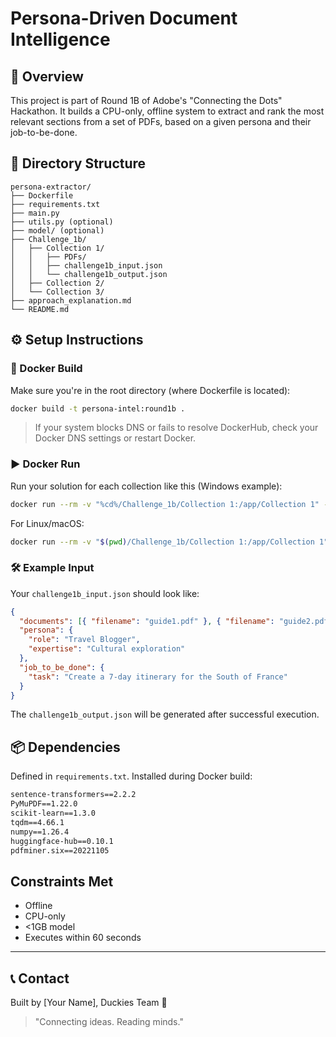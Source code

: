 # Persona-Driven Document Intelligence

## 📌 Overview

This project is part of Round 1B of Adobe's "Connecting the Dots" Hackathon. It builds a CPU-only, offline system to extract and rank the most relevant sections from a set of PDFs, based on a given persona and their job-to-be-done.

## 📂 Directory Structure

```
persona-extractor/
├── Dockerfile
├── requirements.txt
├── main.py
├── utils.py (optional)
├── model/ (optional)
├── Challenge_1b/
│   ├── Collection 1/
│   │   ├── PDFs/
│   │   ├── challenge1b_input.json
│   │   └── challenge1b_output.json
│   ├── Collection 2/
│   └── Collection 3/
├── approach_explanation.md
└── README.md
```

## ⚙️ Setup Instructions

### 🐳 Docker Build

Make sure you're in the root directory (where Dockerfile is located):

```bash
docker build -t persona-intel:round1b .
```

> If your system blocks DNS or fails to resolve DockerHub, check your Docker DNS settings or restart Docker.

### ▶️ Docker Run

Run your solution for each collection like this (Windows example):

```bash
docker run --rm -v "%cd%/Challenge_1b/Collection 1:/app/Collection 1" -e COLLECTION_PATH="/app/Collection 1" persona-intel:round1b
```

For Linux/macOS:

```bash
docker run --rm -v "$(pwd)/Challenge_1b/Collection 1:/app/Collection 1" -e COLLECTION_PATH="/app/Collection 1" persona-intel:round1b
```

### 🛠 Example Input

Your `challenge1b_input.json` should look like:

```json
{
  "documents": [{ "filename": "guide1.pdf" }, { "filename": "guide2.pdf" }],
  "persona": {
    "role": "Travel Blogger",
    "expertise": "Cultural exploration"
  },
  "job_to_be_done": {
    "task": "Create a 7-day itinerary for the South of France"
  }
}
```

The `challenge1b_output.json` will be generated after successful execution.

## 📦 Dependencies

Defined in `requirements.txt`. Installed during Docker build:

```txt
sentence-transformers==2.2.2
PyMuPDF==1.22.0
scikit-learn==1.3.0
tqdm==4.66.1
numpy==1.26.4
huggingface-hub==0.10.1
pdfminer.six==20221105
```

## Constraints Met

- Offline
- CPU-only
- <1GB model
- Executes within 60 seconds

---

## 📞 Contact

Built by \[Your Name], Duckies Team 🐥

> "Connecting ideas. Reading minds."
